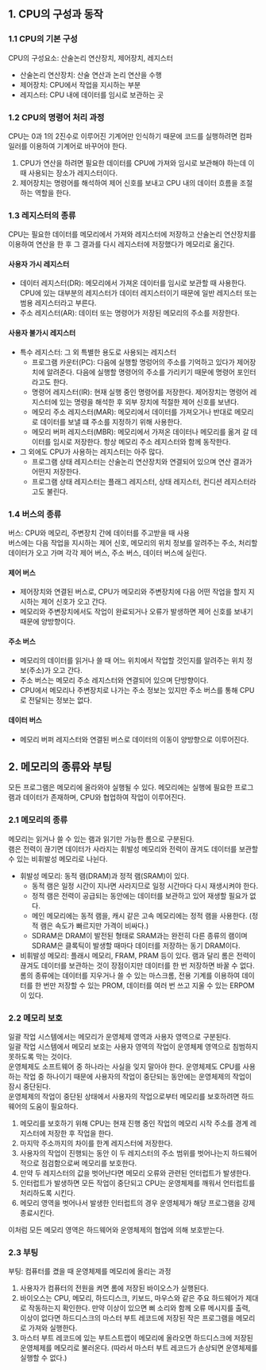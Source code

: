 ## 1. CPU의 구성과 동작

### 1.1 CPU의 기본 구성
CPU의 구성요소: 산술논리 연산장치, 제어장치, 레지스터
- 산술논리 연산장치: 산술 연산과 논리 연산을 수행
- 제어장치: CPU에서 작업을 지시하는 부분
- 레지스터: CPU 내에 데이터를 임시로 보관하는 곳

### 1.2 CPU의 명령어 처리 과정
CPU는 0과 1의 2진수로 이루어진 기계어만 인식하기 때문에 코드를 실행하려면 컴파일러를 이용하여 기계어로 바꾸어야 한다.
1) CPU가 연산을 하려면 필요한 데이터를 CPU에 가져와 임시로 보관해야 하는데 이때 사용되는 장소가 레지스터이다.
2) 제어장치는 명령어를 해석하여 제어 신호를 보내고 CPU 내의 데이터 흐름을 조절하는 역할을 한다.

### 1.3 레지스터의 종류
CPU는 필요한 데이터를 메모리에서 가져와 레지스터에 저장하고 산술논리 연산장치를 이용하여 연산을 한 후 그 결과를 다시 레지스터에 저장했다가 메모리로 옮긴다.

#### 사용자 가시 레지스터
- 데이터 레지스터(DR): 메모리에서 가져온 데이터를 임시로 보관할 때 사용한다. CPU에 있는 대부분의 레지스터가 데이터 레지스터이기 때문에 일반 레지스터 또는 범용 레지스터라고 부른다.
- 주소 레지스터(AR): 데이터 또는 명령어가 저장된 메모리의 주소를 저장한다.

#### 사용자 불가시 레지스터
- 특수 레지스터: 그 외 특별한 용도로 사용되는 레지스터
  - 프로그램 카운터(PC): 다음에 실행할 명렁어의 주소를 기억하고 있다가 제어장치에 알려준다. 다음에 실행할 명령어의 주소를 가리키기 때문에 명령어 포인터라고도 한다.
  - 명령어 레지스터(IR): 현재 실행 중인 명령어를 저장한다. 제어장치는 명령어 레지스터에 있는 명령을 해석한 후 외부 장치에 적절한 제어 신호를 보낸다.
  - 메모리 주소 레지스터(MAR): 메모리에서 데이터를 가져오거나 반대로 메모리로 데이터를 보낼 떄 주소를 지정하기 위해 사용한다.
  - 메모리 버퍼 레지스터(MBR): 메모리에서 가져온 데이터나 메모리를 옮겨 갈 데이터를 임시로 저장한다. 항상 메모리 주소 레지스터와 함께 동작한다.
- 그 외에도 CPU가 사용하는 레지스터는 아주 많다.
  - 프로그램 상태 레지스터는 산술논리 연산장치와 연결되어 있으며 연산 결과가 어떤지 저장한다.
  - 프로그램 상태 레지스터는 플래그 레지스터, 상태 레지스터, 컨디션 레지스터라고도 불린다.

### 1.4 버스의 종류
버스: CPU와 메모리, 주변장치 간에 데이터를 주고받을 때 사용   
버스에는 다음 작업을 지시하는 제어 신호, 메모리의 위치 정보를 알려주는 주소, 처리할 데이터가 오고 가며 각각 제어 버스, 주소 버스, 데이터 버스에 실린다.

#### 제어 버스
- 제어장치와 연결된 버스로, CPU가 메모리와 주변장치에 다음 어떤 작업을 할지 지시하는 제어 신호가 오고 간다.
- 메모리와 주변장치에서도 작업이 완료되거나 오류가 발생하면 제어 신호를 보내기 때문에 양방향이다.

#### 주소 버스
- 메모리의 데이터를 읽거나 쓸 때 어느 위치에서 작업할 것인지를 알려주는 위치 정보(주소)가 오고 간다.
- 주소 버스는 메모리 주소 레지스터와 연결되어 있으며 단방향이다.
- CPU에서 메모리나 주변장치로 나가는 주소 정보는 있지만 주소 버스를 통해 CPU로 전달되는 정보는 없다.

#### 데이터 버스
- 메모리 버퍼 레지스터와 연결된 버스로 데이터의 이동이 양방향으로 이루어진다.

## 2. 메모리의 종류와 부팅
모든 프로그램은 메모리에 올라와야 실행될 수 있다. 메모리에는 실행에 필요한 프로그램과 데이터가 존재하며, CPU와 협업하여 작업이 이루어진다.

### 2.1 메모리의 종류
메모리는 읽거나 쓸 수 있는 램과 읽기만 가능한 롬으로 구분된다.   
램은 전력이 끊기면 데이터가 사라지는 휘발성 메모리와 전력이 끊겨도 데이터를 보관할 수 있는 비휘발성 메모리로 나뉜다.   
- 휘발성 메모리: 동적 램(DRAM)과 정적 램(SRAM)이 있다. 
  - 동적 램은 일정 시간이 지나면 사라지므로 일정 시간마다 다시 재생시켜야 한다.
  - 정적 램은 전력이 공급되는 동안에는 데이터를 보관하고 있어 재생할 필요가 없다.
  - 메인 메모리에는 동적 램을, 캐시 같은 고속 메모리에는 정적 램을 사용한다. (정적 램은 속도가 빠르지만 가격이 비싸다.)
  - SDRAM은 DRAM이 발전된 형태로 SRAM과는 완전히 다른 종류의 램이며 SDRAM은 클록틱이 발생할 때마다 데이터를 저장하는 동기 DRAM이다.
- 비휘발성 메모리: 플래시 메모리, FRAM, PRAM 등이 있다.
램과 달리 롬은 전력이 끊겨도 데이터를 보관하는 것이 장점이지만 데이터를 한 번 저장하면 바꿀 수 없다.   
롬의 종류에는 데이터를 지우거나 쓸 수 있는 마스크롬, 전용 기계를 이용하여 데이터를 한 번만 저장할 수 있는 PROM, 데이터를 여러 번 쓰고 지울 수 있는 ERPOM이 있다.   

### 2.2 메모리 보호
일괄 작업 시스템에서는 메모리가 운영체제 영역과 사용자 영역으로 구분된다.   
일괄 작업 시스템에서 메모리 보호는 사용자 영역의 작업이 운영체제 영역으로 침범하지 못하도록 막는 것이다.   
운영체제도 소프트웨어 중 하나라는 사실을 잊지 말아야 한다. 운영체제도 CPU를 사용하는 작업 중 하나이기 때문에 사용자의 작업이 중단되는 동안에는 운영체제의 작업이 잠시 중단된다.   
운영체제의 작업이 중단된 상태에서 사용자의 작업으로부터 메모리를 보호하려면 하드웨어의 도움이 필요하다.   

1) 메모리를 보호하기 위해 CPU는 현재 진행 중인 작업의 메모리 시작 주소를 경계 레지스터에 저장한 후 작업을 한다.
2) 마지막 주소까지의 차이를 한계 레지스터에 저장한다.
3) 사용자의 작업이 진행되는 동안 이 두 레지스터의 주소 범위를 벗어나는지 하드웨어적으로 점검함으로써 메모리를 보호한다.
4) 만약 두 레지스터의 값을 벗어난다면 메모리 오류와 관련된 언터럽트가 발생한다.
5) 인터럽트가 발생하면 모든 작업이 중단되고 CPU는 운영체제를 깨워서 언터럽트를 처리하도록 시킨다.
6) 메모리 영역을 벗어나서 발생한 인터럽트의 경우 운영체제가 해당 프로그램을 강제 종료시킨다.   
   
이처럼 모든 메모리 영역은 하드웨어와 운영체제의 협업에 의해 보호받는다.

### 2.3 부팅
부팅: 컴퓨터를 켰을 때 운영체제를 메모리에 올리는 과정   
1) 사용자가 컴퓨터의 전원을 켜면 롬에 저장된 바이오스가 실행된다.
2) 바이오스는 CPU, 메모리, 하드디스크, 키보드, 마우스와 같은 주요 하드웨어가 제대로 작동하는지 확인한다.
만약 이상이 있으면 삐 소리와 함께 오류 메시지를 출력, 이상이 없다면 하드디스크의 마스터 부트 레코드에 저장된 작은 프로그램을 메모리로 가져와 실행한다.
3) 마스터 부트 레코드에 있는 부트스트랩이 메모리에 올라오면 하드디스크에 저장된 운영체제를 메모리로 불러온다. (따라서 마스터 부트 레코드가 손상되면 운영체제를 실행할 수 없다.)

